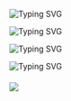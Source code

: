 ![Typing SVG](https://readme-typing-svg.demolab.com?font=Fira+Code&pause=1000&width=500&lines=🚀Welcome+to+Kelvin's+Code+Lab!👨‍💻.)

![Typing SVG](https://readme-typing-svg.demolab.com?font=Fira+Code&pause=1000&width=500&lines=Crafting+code+like+a+digital+artisan🎨.)

![Typing SVG](https://readme-typing-svg.demolab.com?font=Fira+Code&pause=1000&width=700&lines=Exploring+the+future+of+tech+one+line+at+a+time🌟.)

![Typing SVG](https://readme-typing-svg.demolab.com?font=Fira+Code&pause=1000&width=700&lines=Join+me+on+a+journey+through+code+and+innovation🌐.)

<div style="margin-top:20px;">
  <p>
    <a href="https://github.com/kelvin-go-get">
      <img src="https://komarev.com/ghpvc/?username=kelvin-go-get&color=blue&style=flat)" />
    </a>
  </p>
</div>
